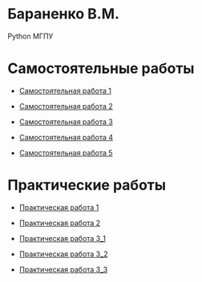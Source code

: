 # Бараненко В.М.
Python МГПУ

# Самостоятельные работы
 - [Самостоятельная работа 1](https://github.com/VadimBaranenko/PDA_SOL/blob/main/Самостоятельная_работа_1.ipynb)

 - [Самостоятельная работа 2](https://github.com/VadimBaranenko/PDA_SOL/blob/main/Самостоятельная_работа_2.ipynb)

 - [Самостоятельная работа 3](https://github.com/VadimBaranenko/PDA_SOL/blob/main/Самостоятельная_работа_3.ipynb)

 - [Самостоятельная работа 4](https://github.com/VadimBaranenko/PDA_SOL/blob/main/hw_4_visualisation_(1).ipynb)

 - [Самостоятельная работа 5](https://github.com/VadimBaranenko/PDA_SOL/blob/main/Самостоятельная_5.ipynb)

# Практические работы
 - [Практическая работа 1](https://github.com/VadimBaranenko/PDA_SOL/blob/main/Практическая_работа_1.ipynb)

 - [Практическая работа 2](https://github.com/VadimBaranenko/PDA_SOL/blob/main/практическая_2.ipynb)

 - [Практическая работа 3_1](https://github.com/VadimBaranenko/PDA_SOL/blob/main/01_Symbolic_mathematics_with_Sympy%20(1).ipynb)

 - [Практическая работа 3_2](https://github.com/VadimBaranenko/PDA_SOL/blob/main/02_Linear_algebra_with_Numpy%20(1).ipynb)
   
 - [Практическая работа 3_3]()
